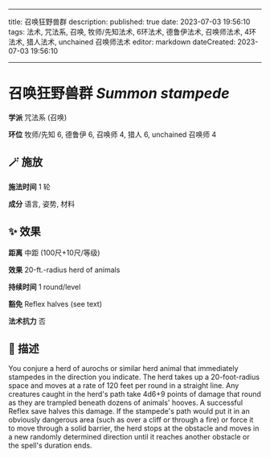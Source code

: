 
---
title: 召唤狂野兽群
description: 
published: true
date: 2023-07-03 19:56:10
tags: 法术, 咒法系, 召唤, 牧师/先知法术, 6环法术, 德鲁伊法术, 召唤师法术, 4环法术, 猎人法术, unchained 召唤师法术
editor: markdown
dateCreated: 2023-07-03 19:56:10

---

# **召唤狂野兽群** *Summon stampede*

**学派** 咒法系 (召唤) 

**环位** 牧师/先知 6, 德鲁伊 6, 召唤师 4, 猎人 6, unchained 召唤师 4

## 🪄 施放

**施法时间** 1 轮

**成分** 语言, 姿势, 材料

## ✨ 效果  

**距离** 中距 (100尺+10尺/等级) 

**效果** 20-ft.-radius herd of animals 

**持续时间** 1 round/level 

**豁免** Reflex halves (see text)

**法术抗力** 否

## 📖 描述

You conjure a herd of aurochs or similar herd animal that immediately stampedes in the direction you indicate. The herd takes up a 20-foot-radius space and moves at a rate of 120 feet per round in a straight line. Any creatures caught in the herd's path take 4d6+9 points of damage that round as they are trampled beneath dozens of animals' hooves. A successful Reflex save halves this damage.  If the stampede's path would put it in an obviously dangerous area (such as over a cliff or through a fire) or force it to move through a solid barrier, the herd stops at the obstacle and moves in a new randomly determined direction until it reaches another obstacle or the spell's duration ends.
    